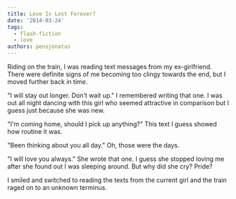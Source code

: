 ```yaml
---
title: Love Is Lost Forever?
date: '2014-03-24'
tags:
  - flash-fiction
  - love
authors: pensjonatus
---
```


Riding on the train, I was reading text messages from my ex-girlfriend. There
were definite signs of me becoming too clingy towards the end, but I moved
further back in time.

<!-- truncate -->

"I will stay out longer. Don't wait up." I remembered writing that one. I was
out all night dancing with this girl who seemed attractive in comparison but I
guess just because she was new.

"I'm coming home, should I pick up anything?" This text I guess showed how
routine it was.

"Been thinking about you all day." Oh, those were the days.

"I will love you always." She wrote that one. I guess she stopped loving me
after she found out I was sleeping around. But why did she cry? Pride?

I smiled and switched to reading the texts from the current girl and the train
raged on to an unknown terminus.
